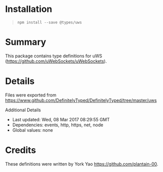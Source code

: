 # Installation
> `npm install --save @types/uws`

# Summary
This package contains type definitions for uWS (https://github.com/uWebSockets/uWebSockets).

# Details
Files were exported from https://www.github.com/DefinitelyTyped/DefinitelyTyped/tree/master/uws

Additional Details
 * Last updated: Wed, 08 Mar 2017 08:29:55 GMT
 * Dependencies: events, http, https, net, node
 * Global values: none

# Credits
These definitions were written by York Yao <https://github.com/plantain-00>.
